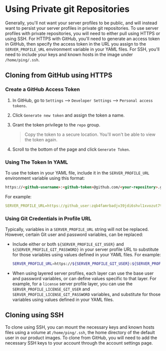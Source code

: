 # Using Private git Repositories

Generally, you'll not want your server profiles to be public, and will instead want to persist your server profiles in private git repositories. To use server profiles with private repositories, you will need to either pull using HTTPS or using SSH. For HTTPS with GitHub, you'll need to generate an access token in GitHub, then specify the access token in the URL you assign to the `SERVER_PROFILE_URL` environment variable in your YAML files. For SSH, you'll need to include your keys and known hosts in the image under `/home/ping/.ssh`.

## Cloning from GitHub using HTTPS
### Create a GitHub Access Token

1. In GitHub, go to `Settings` --> `Developer Settings` --> `Personal access tokens`.
1. Click `Generate new token` and assign the token a name.
1. Grant the token privilege to the `repo` group.

    > Copy the token to a secure location. You'll won't be able to view the token again.

1. Scroll to the bottom of the page and click `Generate Token`.

### Using The Token In YAML

To use the token in your YAML file, include it in the `SERVER_PROFILE_URL` environment variable using this format:

```html
https://<github-username>:<github-token>@github.com/<your-repository>.git
```

For example:

```yaml
SERVER_PROFILE_URL=https://github_user:zqb4famrbadjv39jdi6shvl1xvozut7tamd5v6eva@github.com/pingidentity/server_profile.git
```

### Using Git Credentials in Profile URL

Typically, variables in a `SERVER_PROFILE_URL` string will not be replaced. However, certain Git user and password variables, can be replaced:

* Include either or both `${SERVER_PROFILE_GIT_USER}` and `${SERVER_PROFILE_GIT_PASSWORD}` in your server profile URL to substitute for those variables using values defined in your YAML files. For example:

    ```sh
    SERVER_PROFILE_URL=https://${SERVER_PROFILE_GIT_USER}:${SERVER_PROFILE_GIT_PASSWORD}@github.com/pingidentity/server_profile.git
    ```

* When using layered server profiles, each layer can use the base user and password variables, or can define values specific to that layer. For example, for a `license` server profile layer, you can use the `SERVER_PROFILE_LICENSE_GIT_USER` and `SERVER_PROFILE_LICENSE_GIT_PASSWORD` variables, and substitute for those variables using values defined in your YAML files.

## Cloning using SSH

To clone using SSH, you can mount the necessary keys and known hosts files using a volume at `/home/ping/.ssh`, the home directory of the default user in our product images. To clone from GitHub, you will need to add the necessary SSH keys to your account through the account settings page.
